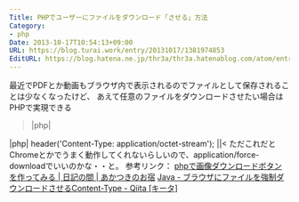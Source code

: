 ```yaml
---
Title: PHPでユーザーにファイルをダウンロード「させる」方法
Category:
- php
Date: 2013-10-17T10:54:13+09:00
URL: https://blog.turai.work/entry/20131017/1381974853
EditURL: https://blog.hatena.ne.jp/thr3a/thr3a.hatenablog.com/atom/entry/11696248318758827220
---
```


最近でPDFとか動画もブラウザ内で表示されるのでファイルとして保存されることは少なくなったけど、
あえて任意のファイルをダウンロードさせたい場合はPHPで実現できる
>|php|
<?php
//パス
$fpath = './a.jpg';
//ファイル名
$fname = '画像名.jpg';

header('Content-Type: application/force-download');
header('Content-Length: '.filesize($fpath));
header('Content-disposition: attachment; filename="'.$fname.'"');
readfile($fpath);
||<
こうして例えばdownload.phpとかにしておくと、download.phpにアクセスするとa.jpgが「画像名.jpg」というファイル名でダウンロードされる。

* application/force-download？
多くのサイトではapplication/force-downloadの代わりに以下が指定されている。
>|php|
header('Content-Type: application/octet-stream');
||<
ただこれだとChromeとかでうまく動作してくれないらしいので、application/force-downloadでいいのかな・・と。

参考リンク：
<a href="http://norm-nois.com/blog/archives/482" title="phpで画像ダウンロードボタンを作ってみる | 日記の間 | あかつきのお宿" target="_blank">phpで画像ダウンロードボタンを作ってみる | 日記の間 | あかつきのお宿</a>
<a href="http://qiita.com/horimislime/items/325848fcf1e3dc6bd53a" title="Java - ブラウザにファイルを強制ダウンロードさせるContent-Type - Qiita [キータ]" target="_blank">Java - ブラウザにファイルを強制ダウンロードさせるContent-Type - Qiita [キータ]</a>

